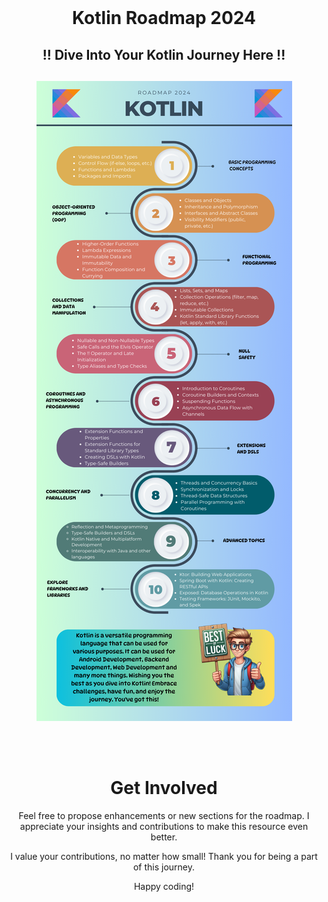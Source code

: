 <br />
<div align="center">
  <h1 align="center">Kotlin Roadmap 2024</h1>
  <h2 align="center">
  !! Dive Into Your Kotlin Journey Here !!
  <h2 align="center">
  <img src="Res/Kotlin Roadmap 2024.png">
</p>
    <br />

# Get Involved

Feel free to propose enhancements or new sections for the roadmap. 
I appreciate your insights and contributions to make this resource 
even better.

I value your contributions, no matter how small! Thank you for 
being a part of this journey.

Happy coding!

